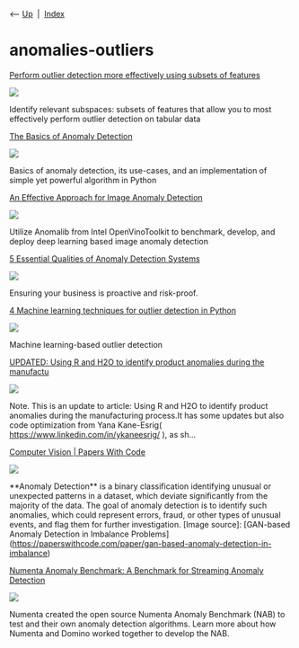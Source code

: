 <div class="nav">

⟵ [Up](index.html)  \|  [Index](index.html)

</div>

# anomalies-outliers

<div class="cards">

<div class="card">

<div class="card-title">

[Perform outlier detection more effectively using subsets of
features](https://towardsdatascience.com/perform-outlier-detection-more-effectively-using-subsets-of-features-d984bde99981)

</div>

<div class="card-image">

[![](https://miro.medium.com/v2/resize:fit:975/1*xSilYlAPKbKt3fJCB9SatA.png)](https://towardsdatascience.com/perform-outlier-detection-more-effectively-using-subsets-of-features-d984bde99981)

</div>

Identify relevant subspaces: subsets of features that allow you to most
effectively perform outlier detection on tabular data

</div>

<div class="card">

<div class="card-title">

[The Basics of Anomaly
Detection](https://towardsdatascience.com/the-basics-of-anomaly-detection-65aff59949b7)

</div>

<div class="card-image">

[![](https://miro.medium.com/v2/resize:fit:660/1*JdnneJ0Ktw73gpAfXZ8_FA.png)](https://towardsdatascience.com/the-basics-of-anomaly-detection-65aff59949b7)

</div>

Basics of anomaly detection, its use-cases, and an implementation of
simple yet powerful algorithm in Python

</div>

<div class="card">

<div class="card-title">

[An Effective Approach for Image Anomaly
Detection](https://towardsdatascience.com/an-effective-approach-for-image-anomaly-detection-7b1d08a9935b?source=rss----7f60cf5620c9---4)

</div>

<div class="card-image">

[![](https://miro.medium.com/v2/resize:fit:957/0*6t0AqDbIAHaHDmec.jpg)](https://towardsdatascience.com/an-effective-approach-for-image-anomaly-detection-7b1d08a9935b?source=rss----7f60cf5620c9---4)

</div>

Utilize Anomalib from Intel OpenVinoToolkit to benchmark, develop, and
deploy deep learning based image anomaly detection

</div>

<div class="card">

<div class="card-title">

[5 Essential Qualities of Anomaly Detection
Systems](https://towardsdatascience.com/5-essential-qualities-of-anomaly-detection-systems-fcd1ec5ee9d5?source=rss----7f60cf5620c9---4)

</div>

<div class="card-image">

[![](https://miro.medium.com/v2/da:true/resize:fit:1200/0*sWqfoNNKtg1gTH5T)](https://towardsdatascience.com/5-essential-qualities-of-anomaly-detection-systems-fcd1ec5ee9d5?source=rss----7f60cf5620c9---4)

</div>

Ensuring your business is proactive and risk-proof.

</div>

<div class="card">

<div class="card-title">

[4 Machine learning techniques for outlier detection in
Python](https://towardsdatascience.com/4-machine-learning-techniques-for-outlier-detection-in-python-21e9cfacb81d?source=rss----7f60cf5620c9---4)

</div>

<div class="card-image">

[![](https://miro.medium.com/v2/resize:fit:1200/1*arqMz7t4q5VWI2IfFlGe8w.jpeg)](https://towardsdatascience.com/4-machine-learning-techniques-for-outlier-detection-in-python-21e9cfacb81d?source=rss----7f60cf5620c9---4)

</div>

Machine learning-based outlier detection

</div>

<div class="card">

<div class="card-title">

[UPDATED: Using R and H2O to identify product anomalies during the
manufactu](https://www.r-bloggers.com/2021/03/updated-using-r-and-h2o-to-identify-product-anomalies-during-the-manufacturing-process)

</div>

<div class="card-image">

[![](https://www.r-bloggers.com/wp-content/uploads/2016/04/R_02_2016-05-01.png)](https://www.r-bloggers.com/2021/03/updated-using-r-and-h2o-to-identify-product-anomalies-during-the-manufacturing-process)

</div>

Note. This is an update to article: Using R and H2O to identify product
anomalies during the manufacturing process.It has some updates but also
code optimization from Yana Kane-Esrig(
https://www.linkedin.com/in/ykaneesrig/ ), as sh...

</div>

<div class="card">

<div class="card-title">

[Computer Vision \| Papers With
Code](https://paperswithcode.com/task/anomaly-detection)

</div>

<div class="card-image">

[![](https://production-media.paperswithcode.com/tasks/22b71572-07c8-4f96-a140-de61335c1ebe.png)](https://paperswithcode.com/task/anomaly-detection)

</div>

\*\*Anomaly Detection\*\* is a binary classification identifying unusual
or unexpected patterns in a dataset, which deviate significantly from
the majority of the data. The goal of anomaly detection is to identify
such anomalies, which could represent errors, fraud, or other types of
unusual events, and flag them for further investigation. \[Image
source\]: \[GAN-based Anomaly Detection in Imbalance
Problems\](https://paperswithcode.com/paper/gan-based-anomaly-detection-in-imbalance)

</div>

<div class="card">

<div class="card-title">

[Numenta Anomaly Benchmark: A Benchmark for Streaming Anomaly
Detection](https://blog.dominodatalab.com/numenta-anomaly-benchmark?mkt_tok=eyJpIjoiWXprMVlqQmtPVGhqWVRjNCIsInQiOiJicnNHaElkT1R1TG9nUHd2SnpqZUZtR3A4RlwvRGlzdHFmVVZDc0tNYkJHNVRLYkJZajZVRk9NN0ZCWENudXdXOVwvd0RiQ2JQOTczNFJuTU5KUFJvUmF1S3Z6MHVlR1wvZFFTNncrRE0zRWIxdER2SmlnK25PVW1wd2FZWlg5dERvRyJ9)

</div>

<div class="card-image">

[![](https://cdn.sanity.io/images/kuana2sp/production-main/2563f561f5db0197df16b81c99971c659bc4aa1d-1304x670.jpg?w=1230&fit=max&auto=format)](https://blog.dominodatalab.com/numenta-anomaly-benchmark?mkt_tok=eyJpIjoiWXprMVlqQmtPVGhqWVRjNCIsInQiOiJicnNHaElkT1R1TG9nUHd2SnpqZUZtR3A4RlwvRGlzdHFmVVZDc0tNYkJHNVRLYkJZajZVRk9NN0ZCWENudXdXOVwvd0RiQ2JQOTczNFJuTU5KUFJvUmF1S3Z6MHVlR1wvZFFTNncrRE0zRWIxdER2SmlnK25PVW1wd2FZWlg5dERvRyJ9)

</div>

Numenta created the open source Numenta Anomaly Benchmark (NAB) to test
and their own anomaly detection algorithms. Learn more about how Numenta
and Domino worked together to develop the NAB.

</div>

</div>
